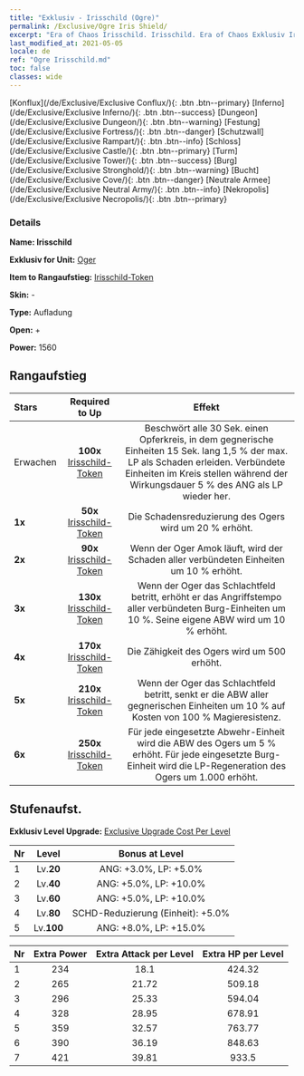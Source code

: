 ```yaml
---
title: "Exklusiv - Irisschild (Ogre)"
permalink: /Exclusive/Ogre Iris Shield/
excerpt: "Era of Chaos Irisschild. Irisschild. Era of Chaos Exklusiv Irisschild. Oger Exklusiv."
last_modified_at: 2021-05-05
locale: de
ref: "Ogre Irisschild.md"
toc: false
classes: wide
---
```

 [Konflux](/de/Exclusive/Exclusive Conflux/){: .btn .btn--primary} [Inferno](/de/Exclusive/Exclusive Inferno/){: .btn .btn--success} [Dungeon](/de/Exclusive/Exclusive Dungeon/){: .btn .btn--warning} [Festung](/de/Exclusive/Exclusive Fortress/){: .btn .btn--danger} [Schutzwall](/de/Exclusive/Exclusive Rampart/){: .btn .btn--info} [Schloss](/de/Exclusive/Exclusive Castle/){: .btn .btn--primary} [Turm](/de/Exclusive/Exclusive Tower/){: .btn .btn--success} [Burg](/de/Exclusive/Exclusive Stronghold/){: .btn .btn--warning} [Bucht](/de/Exclusive/Exclusive Cove/){: .btn .btn--danger} [Neutrale Armee](/de/Exclusive/Exclusive Neutral Army/){: .btn .btn--info} [Nekropolis](/de/Exclusive/Exclusive Necropolis/){: .btn .btn--primary} 

### Details
 **Name: Irisschild** 

 **Exklusiv for Unit:** [Oger](/de/units/Ogre/) 

 **Item to Rangaufstieg:** [Irisschild-Token](/ItemsDE/con_913/)

 **Skin:** -

 **Type:** Aufladung

 **Open:** +

 **Power:** 1560

## Rangaufstieg

  |     Stars    |  Required to Up | Effekt |
  |:-------------|:---------------:|:---------------:|
  |  Erwachen  | **100x** [Irisschild-Token](/ItemsDE/con_913/) | Beschwört alle 30 Sek. einen Opferkreis, in dem gegnerische Einheiten 15 Sek. lang 1,5 % der max. LP als Schaden erleiden. Verbündete Einheiten im Kreis stellen während der Wirkungsdauer 5 % des ANG als LP wieder her. |
  | **1x** <i class="fas fa-star"/> | **50x** [Irisschild-Token](/ItemsDE/con_913/) | Die Schadensreduzierung des Ogers wird um 20 % erhöht. |
  | **2x** <i class="fas fa-star"/> | **90x** [Irisschild-Token](/ItemsDE/con_913/) | Wenn der Oger Amok läuft, wird der Schaden aller verbündeten Einheiten um 10 % erhöht. |
  | **3x** <i class="fas fa-star"/> | **130x** [Irisschild-Token](/ItemsDE/con_913/) | Wenn der Oger das Schlachtfeld betritt, erhöht er das Angriffstempo aller verbündeten Burg-Einheiten um 10 %. Seine eigene ABW wird um 10 % erhöht. |
  | **4x** <i class="fas fa-star"/> | **170x** [Irisschild-Token](/ItemsDE/con_913/) | Die Zähigkeit des Ogers wird um 500 erhöht. |
  | **5x** <i class="fas fa-star"/> | **210x** [Irisschild-Token](/ItemsDE/con_913/) | Wenn der Oger das Schlachtfeld betritt, senkt er die ABW aller gegnerischen Einheiten um 10 % auf Kosten von 100 % Magieresistenz. |
  | **6x** <i class="fas fa-star"/> | **250x** [Irisschild-Token](/ItemsDE/con_913/) | Für jede eingesetzte Abwehr-Einheit wird die ABW des Ogers um 5 % erhöht. Für jede eingesetzte Burg-Einheit wird die LP-Regeneration des Ogers um 1.000 erhöht. |


## Stufenaufst.
 **Exklusiv Level Upgrade:** [Exclusive Upgrade Cost Per Level](/Exclusive/ExclusiveUpgradeCostPerLevel/)

  |  Nr  |   Level  | Bonus at Level |
  |:-----|:--------:|:--------------:|
  | 1 | Lv.**20** | ANG: +3.0%, LP: +5.0% |
  | 2 | Lv.**40** | ANG: +5.0%, LP: +10.0% |
  | 3 | Lv.**60** | ANG: +5.0%, LP: +10.0% |
  | 4 | Lv.**80** | SCHD-Reduzierung (Einheit): +5.0% |
  | 5 | Lv.**100** | ANG: +8.0%, LP: +15.0% |


  |  Nr  |  Extra Power | Extra Attack per Level | Extra HP per Level |
  |:-----|:--------:|:--------:|:--------:|
  | 1 | 234 | 18.1 | 424.32 |
  | 2 | 265 | 21.72 | 509.18 |
  | 3 | 296 | 25.33 | 594.04 |
  | 4 | 328 | 28.95 | 678.91 |
  | 5 | 359 | 32.57 | 763.77 |
  | 6 | 390 | 36.19 | 848.63 |
  | 7 | 421 | 39.81 | 933.5 |


